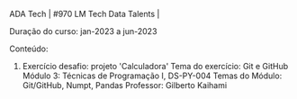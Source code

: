 ADA Tech | #970 LM Tech Data Talents | 

Duração do curso: jan-2023 a jun-2023

Conteúdo:
1.  Exercício desafio: projeto 'Calculadora' 
    Tema do exercício: Git e GitHub
    Módulo 3: Técnicas de Programação I, DS-PY-004
    Temas do Módulo: Git/GitHub, Numpt, Pandas
    Professor: Gilberto Kaihami
